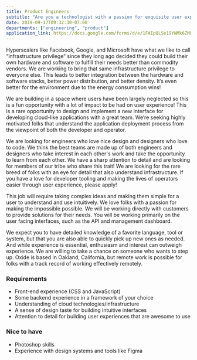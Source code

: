 ```yaml
---
title: Product Engineers
subtitle: "Are you a technologist with a passion for exquisite user experiences?"
date: 2019-09-17T09:32:30-07:00
departments: ["engineering", "product"]
application_link: https://docs.google.com/forms/d/e/1FAIpQLSe19YNMk6ZMPaOTbllZARs7ZTM030JrPSFsM6GjMQ96Vs8pew/viewform
---
```


Hyperscalers like Facebook, Google, and Microsoft have what we like to call 
“infrastructure privilege” since they long ago decided they could build their 
own hardware and software to fulfill their needs better than commodity vendors. 
We are working to bring that same infrastructure privilege to everyone else. 
This leads to better integration between the hardware and software stacks, 
better power distribution, and better density. It’s even better for the 
environment due to the energy consumption wins! 

We are building in a space where users have been largely neglected so this is 
a fun opportunity with a lot of impact to be had on user experience! This is 
a rare opportunity to design and implement a new interface for developing 
cloud-like applications with a great team. We’re seeking highly motivated 
folks that understand the application deployment process from the viewpoint 
of both the developer and operator.

We are looking for engineers who love nice design and designers who love to 
code. We think the best teams are made up of both engineers and designers who 
take interest in each other's work and take the opportunity to learn from each 
other. We have a sharp attention to detail and are looking for members of our 
tribe who share this trait! We are looking for the rare breed of folks with an 
eye for detail that also understand infrastructure. If you have a love for 
developer tooling and making the lives of operators easier through user 
experience, please apply!

This job will require taking complex ideas and making them simple for a user 
to understand and use intuitively. We love folks with a passion for making the 
impossible possible. We will be working directly with customers to provide 
solutions for their needs. You will be working primarily on the user facing 
interfaces, such as the API and management dashboard.

We expect you to have detailed knowledge of a favorite language, tool or 
system, but that you are also able to quickly pick up new ones as needed. 
And while experience is essential, enthusiasm and interest can outweigh 
experience. We are willing to take a chance on someone who wants to step up. 
Oxide is based in Oakland, California, but remote work is possible for folks 
with a track record of working effectively remotely.

### Requirements

- Front-end experience (CSS and JavaScript)
- Some backend experience in a framework of your choice
- Understanding of cloud technologies/infrastructure
- A sense of design taste for building intuitive interfaces
- Attention to detail for building user experiences that are awesome to use


### Nice to have

- Photoshop skills
- Experience with design systems and tools like Figma
